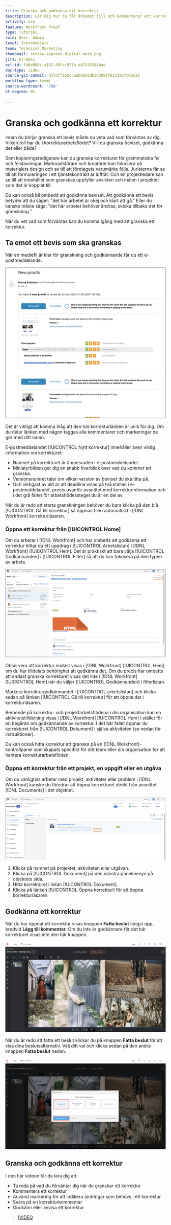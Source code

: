 ```yaml
---
title: Granska och godkänna ett korrektur
description: Lär dig hur du får åtkomst till och kommenterar ett korrektur, använder markeringar för att ange nödvändiga ändringar, svarar på korrekturkommentarer och fattar ett beslut om ett korrektur i  [!DNL Workfront].
activity: use
feature: Workfront Proof
type: Tutorial
role: User, Admin
level: Intermediate
team: Technical Marketing
thumbnail: review-approve-digital-work.png
jira: KT-8841
exl-id: fd6e008c-a162-49fa-9f7e-ab7333165dad
doc-type: video
source-git-commit: d17df7162ccaab6b62db34209f50131927c0a532
workflow-type: tm+mt
source-wordcount: '768'
ht-degree: 0%

---
```


# Granska och godkänna ett korrektur

Innan du börjar granska ett bevis måste du veta vad som förväntas av dig. Vilken roll har du i korrekturarbetsflödet? Vill du granska beviset, godkänna det eller båda?

Som kopieringsredigerare kan du granska korrekturet för grammatiska fel och felstavningar. Marknadsförare och kreatörer kan fokusera på materialets design och se till att företagets varumärke följs. Juristerna får se till att formuleringen i ett tjänstekontrakt är lufttät. Och en projektledare kan se till att innehållet som granskas uppfyller avsikten och målen i projektet som det är kopplat till.

Du kan också bli ombedd att godkänna beviset. Att godkänna ett bevis betyder att du säger: &quot;det här arbetet är okej och klart att gå.&quot; Eller du kanske måste säga: &quot;det här arbetet behöver ändras, skicka tillbaka det för granskning.&quot;

När du vet vad som förväntas kan du komma igång med att granska ett korrektur.

## Ta emot ett bevis som ska granskas

När en mediefil är klar för granskning och godkännande får du ett e-postmeddelande.

![En bild på ett nytt korrekturmeddelande som begär granskning och godkännande av två korrektur i [!DNL  Workfront].](assets/new-proof-emails.png)

Det är viktigt att komma ihåg att den här korrekturlänken är unik för dig. Om du delar länken med någon taggas alla kommentarer och markeringar de gör med ditt namn.

E-postmeddelandet [!UICONTROL Nytt korrektur] innehåller även viktig information om korrekturet:

* Namnet på korrekturet är ämnesraden i e-postmeddelandet.
* Miniatyrbilden ger dig en snabb överblick över vad du kommer att granska.
* Versionsnumret talar om vilken version av beviset du ska titta på.
* Och viktigast av allt är att deadline visas på två ställen i e-postmeddelandet, precis ovanför avsnittet med korrekturinformation och i det grå fältet för arbetsflödessteget du är en del av.

När du är redo att starta granskningen behöver du bara klicka på den blå [!UICONTROL Gå till korrektur] så öppnas filen automatiskt i [!DNL Workfront] korrekturläsaren.

### Öppna ett korrektur från [!UICONTROL Home]

Om du arbetar i [!DNL Workfront] och har ombetts att godkänna ett korrektur hittar du ett uppdrag i [!UICONTROL Arbetslistan] i [!DNL Workfront] [!UICONTROL Hem]. Det är praktiskt att bara välja [!UICONTROL Godkännanden] i [!UICONTROL Filter] så att du kan fokusera på den typen av arbete.

![En bild av [!DNL Workfront] [!UICONTROL Hem] med filtret [!UICONTROL Godkännanden] aktiverat och ett korrektur valt från listan.](assets/open-proof-from-home.png)

Observera att korrektur endast visas i [!DNL Workfront] [!UICONTROL Hem] om du har tilldelats behörighet att godkänna det. Om du precis har ombetts att endast granska korrekturet visas det inte i [!DNL Workfront] [!UICONTROL Hem] när du väljer [!UICONTROL Godkännanden] i filterlistan.

Markera korrekturgodkännandet i [!UICONTROL arbetslistan] och klicka sedan på länken [!UICONTROL Gå till korrektur] för att öppna det i korrekturläsaren.

Beroende på korrektur- och projektarbetsflödena i din organisation kan en aktivitetstilldelning visas i [!DNL Workfront] [!UICONTROL Hem] i stället för en begäran om godkännande av korrektur. I det här fallet öppnar du korrekturet från [!UICONTROL Dokument] i själva aktiviteten (se nedan för instruktioner).

Du kan också hitta korrektur att granska på en [!DNL Workfront]-kontrollpanel som skapats specifikt för ditt team eller din organisation för att hantera korrekturarbetsflöden.

### Öppna ett korrektur från ett projekt, en uppgift eller en utgåva

Om du vanligtvis arbetar med projekt, aktiviteter eller problem i [!DNL Workfront] kanske du föredrar att öppna korrekturet direkt från avsnittet [!DNL Documents] i det objektet.

![En bild av avsnittet [!UICONTROL Dokument] hittades i en [!DNL  Workfront]-aktivitet med länken [!UICONTROL Öppna korrektur]markerad.](assets/open-proof-from-documents.png)

1. Klicka på namnet på projektet, aktiviteten eller utgåvan.
2. Klicka på [!UICONTROL Dokument] på den vänstra panelmenyn på objektets sida.
3. Hitta korrekturet i listan [!UICONTROL Dokument].
4. Klicka på länken [!UICONTROL Öppna korrektur] för att öppna korrekturläsaren.

## Godkänna ett korrektur

När du har öppnat ett korrektur visas knappen **Fatta beslut** längst upp, bredvid **Lägg till kommentar**. Om du inte är godkännare för det här korrekturet visas inte den här knappen.

![En bild av den första Beslutsknappen.](assets/make-decision-1.png)

När du är redo att fatta ett beslut klickar du på knappen **Fatta beslut** för att visa dina beslutsalternativ. Välj ditt val och klicka sedan på den andra knappen **Fatta beslut** nedan.

![En bild av den andra beslutsknappen.](assets/make-decision-2.png)

## Granska och godkänna ett korrektur

I den här videon får du lära dig att:

* Ta reda på vad du förväntar dig när du granskar ett korrektur
* Kommentera ett korrektur
* Använd markering för att indikera ändringar som behövs i ett korrektur
* Svara på en korrekturkommentar
* Godkänn eller avvisa ett korrektur

>[!VIDEO](https://video.tv.adobe.com/v/335141/?quality=12&learn=on&enablevpops)

<!--
#### Learn more
* Create and manage proof comments
* Make decisions on a proof
* Review a static proof
* Tag users to share a proof
* Notifications for proof comments and decisions
-->

<!--
#### Guides
* Reviewing proofs in [!DNL Workfront]
* -->
